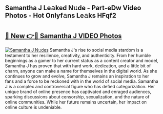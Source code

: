 ## Samantha J Le𝚊ked N𝚞de - Part-eDw Video Photos - Hot Onlyf𝚊ns Le𝚊ks HFqf2

# <h2><a href="http://ab19292.deff.icu/?id=Samantha+J">🔗 New 👉🔴 Samantha J VIDEO Photos</a></h2>

[![Samantha J N𝚞des](https://i.imgur.com/rIISA9y.gif)](http://ab19292.deff.icu/?id=Samantha+J)
Samantha J's rise to social media stardom is a testament to her resilience, creativity, and authenticity. From her humble beginnings as a gamer to her current status as a content creator and model, Samantha J has proven that with hard work, dedication, and a little bit of charm, anyone can make a name for themselves in the digital world. As she continues to grow and evolve, Samantha J remains an inspiration to her fans and a force to be reckoned with in the world of social media. Samantha J is a complex and controversial figure who has defied categorization. Her unique brand of online presence has captivated and enraged audiences, sparking discussions about censorship, sexualization, and the nature of online communities. While her future remains uncertain, her impact on online culture is undeniable.
